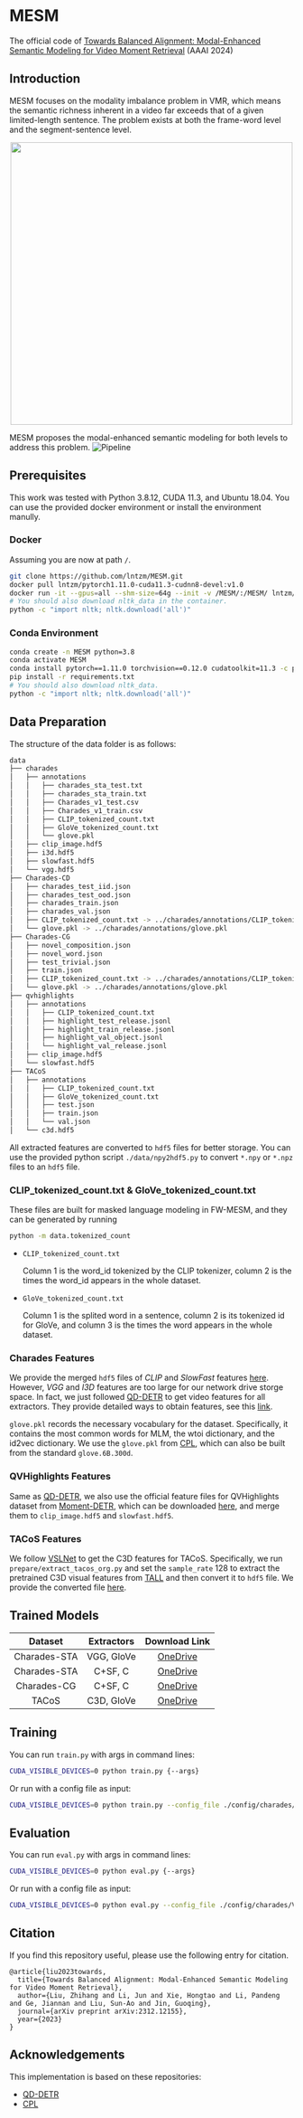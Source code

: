 # MESM
The official code of [Towards Balanced Alignment: Modal-Enhanced Semantic Modeling for Video Moment Retrieval](https://arxiv.org/abs/2312.12155) (AAAI 2024)

## Introduction
MESM focuses on the modality imbalance problem in VMR, which means the semantic richness inherent in a video far exceeds that of a given limited-length sentence. The problem exists at both the frame-word level and the segment-sentence level.

<div align="center">
    <img src="images/motivation.png" width="500px">
</div>

MESM proposes the modal-enhanced semantic modeling for both levels to address this problem.
![Pipeline](images/pipeline.png)

## Prerequisites
This work was tested with Python 3.8.12, CUDA 11.3, and Ubuntu 18.04. You can use the provided docker environment or install the environment manully.

### Docker
Assuming you are now at path `/`.
```bash
git clone https://github.com/lntzm/MESM.git
docker pull lntzm/pytorch1.11.0-cuda11.3-cudnn8-devel:v1.0
docker run -it --gpus=all --shm-size=64g --init -v /MESM/:/MESM/ lntzm/pytorch1.11.0-cuda11.3-cudnn8-devel:v1.0 /bin/bash
# You should also download nltk_data in the container.
python -c "import nltk; nltk.download('all')"
```

### Conda Environment
```bash
conda create -n MESM python=3.8
conda activate MESM
conda install pytorch==1.11.0 torchvision==0.12.0 cudatoolkit=11.3 -c pytorch
pip install -r requirements.txt
# You should also download nltk_data.
python -c "import nltk; nltk.download('all')"
```

## Data Preparation
The structure of the data folder is as follows:
```bash
data
├── charades
│   ├── annotations
│   │   ├── charades_sta_test.txt
│   │   ├── charades_sta_train.txt
│   │   ├── Charades_v1_test.csv
│   │   ├── Charades_v1_train.csv
│   │   ├── CLIP_tokenized_count.txt
│   │   ├── GloVe_tokenized_count.txt
│   │   └── glove.pkl
│   ├── clip_image.hdf5
│   ├── i3d.hdf5
│   ├── slowfast.hdf5
│   └── vgg.hdf5
├── Charades-CD
│   ├── charades_test_iid.json
│   ├── charades_test_ood.json
│   ├── charades_train.json
│   ├── charades_val.json
│   ├── CLIP_tokenized_count.txt -> ../charades/annotations/CLIP_tokenized_count.txt
│   └── glove.pkl -> ../charades/annotations/glove.pkl
├── Charades-CG
│   ├── novel_composition.json
│   ├── novel_word.json
│   ├── test_trivial.json
│   ├── train.json
│   ├── CLIP_tokenized_count.txt -> ../charades/annotations/CLIP_tokenized_count.txt
│   └── glove.pkl -> ../charades/annotations/glove.pkl
├── qvhighlights
│   ├── annotations
│   │   ├── CLIP_tokenized_count.txt
│   │   ├── highlight_test_release.jsonl
│   │   ├── highlight_train_release.jsonl
│   │   ├── highlight_val_object.jsonl
│   │   └── highlight_val_release.jsonl
│   ├── clip_image.hdf5
│   └── slowfast.hdf5
├── TACoS
│   ├── annotations
│   │   ├── CLIP_tokenized_count.txt
│   │   ├── GloVe_tokenized_count.txt
│   │   ├── test.json
│   │   ├── train.json
│   │   └── val.json
│   └── c3d.hdf5
```
All extracted features are converted to `hdf5` files for better storage. You can use the provided python script `./data/npy2hdf5.py` to convert `*.npy` or `*.npz` files to an `hdf5` file.

### CLIP_tokenized_count.txt & GloVe_tokenized_count.txt
These files are built for masked language modeling in FW-MESM, and they can be generated by running
```bash
python -m data.tokenized_count
```

- `CLIP_tokenized_count.txt`
    
    Column 1 is the word_id tokenized by the CLIP tokenizer, column 2 is the times the word_id appears in the whole dataset.

- `GloVe_tokenized_count.txt`
    
    Column 1 is the splited word in a sentence, column 2 is its tokenized id for GloVe, and column 3 is the times the word appears in the whole dataset.


### Charades Features
We provide the merged `hdf5` files of *CLIP* and *SlowFast* features [here](https://mailustceducn-my.sharepoint.com/:f:/g/personal/liuzhihang_mail_ustc_edu_cn/EuzuWDwYPX1Kvceb9px5Y1YBHmSfL_1ptk8CVuInCyDBdg?e=e14Qam). However, *VGG* and *I3D* features are too large for our network drive storge space. In fact, we just followed [QD-DETR](https://github.com/wjun0830/QD-DETR) to get video features for all extractors. They provide detailed ways to obtain features, see this [link](https://github.com/wjun0830/QD-DETR/issues/1#issuecomment-1493414922).

`glove.pkl` records the necessary vocabulary for the dataset. Specifically, it contains the most common words for MLM, the wtoi dictionary, and the id2vec dictionary. We use the `glove.pkl` from [CPL](https://github.com/minghangz/cpl/blob/main/data/charades/glove.pkl), which can also be built from the standard `glove.6B.300d`.


### QVHighlights Features
Same as [QD-DETR](https://github.com/wjun0830/QD-DETR), we also use the official feature files for QVHighlights dataset from [Moment-DETR](https://github.com/jayleicn/moment_detr), which can be downloaded [here](https://drive.google.com/file/d/1Hiln02F1NEpoW8-iPZurRyi-47-W2_B9/view?usp=sharing), and merge them to `clip_image.hdf5` and `slowfast.hdf5`.


### TACoS Features
We follow [VSLNet](https://github.com/26hzhang/VSLNet) to get the C3D features for TACoS. Specifically, we run `prepare/extract_tacos_org.py` and set the `sample_rate` 128 to extract the pretrained C3D visual features from [TALL](https://github.com/jiyanggao/TALL) and then convert it to `hdf5` file. We provide the converted file [here](https://mailustceducn-my.sharepoint.com/:f:/g/personal/liuzhihang_mail_ustc_edu_cn/EuzuWDwYPX1Kvceb9px5Y1YBHmSfL_1ptk8CVuInCyDBdg?e=e14Qam).


## Trained Models
| Dataset | Extractors | Download Link |
| :--: | :--: | :--: |
| Charades-STA | VGG, GloVe | [OneDrive](https://mailustceducn-my.sharepoint.com/:f:/g/personal/liuzhihang_mail_ustc_edu_cn/EmdVX_iFFhZDqZbs6w2trcUBuSvV7kFdrPZEMNwYsVX0Wg?e=B93ns1) |
| Charades-STA | C+SF, C | [OneDrive](https://mailustceducn-my.sharepoint.com/:f:/g/personal/liuzhihang_mail_ustc_edu_cn/EnpsfEa7bl5DoLINN0vlHYwBf_pNBSL1-uc5Mm34NwioYg?e=zqwtZD) |
| Charades-CG | C+SF, C | [OneDrive](https://mailustceducn-my.sharepoint.com/:f:/g/personal/liuzhihang_mail_ustc_edu_cn/EsGUsf-DfU5NoNJxC8K5iqwBMn1uUxt2WYuNIheKTXQOTw?e=ot50zt) |
| TACoS | C3D, GloVe | [OneDrive](https://mailustceducn-my.sharepoint.com/:f:/g/personal/liuzhihang_mail_ustc_edu_cn/EpWhaB9jPANJjzX-s0KMrQ8BICETYM0D2soMdNFphEHdAw?e=pFFDY4) |



## Training

You can run `train.py` with args in command lines:

```bash
CUDA_VISIBLE_DEVICES=0 python train.py {--args}
```

Or run with a config file as input:

```bash
CUDA_VISIBLE_DEVICES=0 python train.py --config_file ./config/charades/VGG_GloVe.json
```


## Evaluation

You can run `eval.py` with args in command lines:

```bash
CUDA_VISIBLE_DEVICES=0 python eval.py {--args}
```

Or run with a config file as input:

```bash
CUDA_VISIBLE_DEVICES=0 python eval.py --config_file ./config/charades/VGG_GloVe_eval.json
```

## Citation
If you find this repository useful, please use the following entry for citation.

```
@article{liu2023towards,
  title={Towards Balanced Alignment: Modal-Enhanced Semantic Modeling for Video Moment Retrieval},
  author={Liu, Zhihang and Li, Jun and Xie, Hongtao and Li, Pandeng and Ge, Jiannan and Liu, Sun-Ao and Jin, Guoqing},
  journal={arXiv preprint arXiv:2312.12155},
  year={2023}
}
```

## Acknowledgements
This implementation is based on these repositories:
- [QD-DETR](https://github.com/wjun0830/QD-DETR)
- [CPL](https://github.com/minghangz/cpl)
